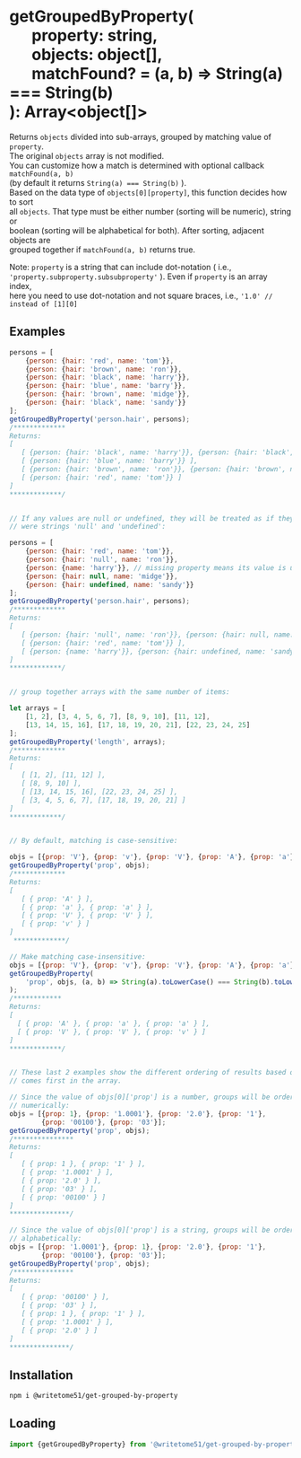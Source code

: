 # getGroupedByProperty(<br>&nbsp;&nbsp;&nbsp;&nbsp;&nbsp;&nbsp;property: string,<br>&nbsp;&nbsp;&nbsp;&nbsp;&nbsp;&nbsp;objects: object[],<br>&nbsp;&nbsp;&nbsp;&nbsp;&nbsp;&nbsp;matchFound? = (a, b) => String(a) === String(b)<br>): Array<object[]>

Returns `objects` divided into sub-arrays, grouped by matching value of `property`.  
The original `objects` array is not modified.  
You can customize how a match is determined with optional callback `matchFound(a, b)`  
(by default it returns `String(a) === String(b)` ).  
Based on the data type of `objects[0][property]`, this function decides how to sort  
all `objects`. That type must be either number (sorting will be numeric), string or  
boolean (sorting will be alphabetical for both). After sorting, adjacent objects are  
grouped together if `matchFound(a, b)` returns true.

Note: `property` is a string that can include dot-notation ( i.e.,  
`'property.subproperty.subsubproperty'` ).  Even if `property` is an array index,  
here you need to use dot-notation and not square braces, i.e., `'1.0' // instead of [1][0]`  

## Examples
```js
persons = [
	{person: {hair: 'red', name: 'tom'}},
	{person: {hair: 'brown', name: 'ron'}},
	{person: {hair: 'black', name: 'harry'}},
	{person: {hair: 'blue', name: 'barry'}},
	{person: {hair: 'brown', name: 'midge'}},
	{person: {hair: 'black', name: 'sandy'}}
];
getGroupedByProperty('person.hair', persons);
/*************
Returns:
[
   [ {person: {hair: 'black', name: 'harry'}}, {person: {hair: 'black', name: 'sandy'}} ],
   [ {person: {hair: 'blue', name: 'barry'}} ],
   [ {person: {hair: 'brown', name: 'ron'}}, {person: {hair: 'brown', name: 'midge'}} ],
   [ {person: {hair: 'red', name: 'tom'}} ]
]
*************/


// If any values are null or undefined, they will be treated as if they
// were strings 'null' and 'undefined':

persons = [
	{person: {hair: 'red', name: 'tom'}},
	{person: {hair: 'null', name: 'ron'}},
	{person: {name: 'harry'}}, // missing property means its value is undefined.
	{person: {hair: null, name: 'midge'}},
	{person: {hair: undefined, name: 'sandy'}}
];
getGroupedByProperty('person.hair', persons);
/*************
Returns:
[
   [ {person: {hair: 'null', name: 'ron'}}, {person: {hair: null, name: 'midge'}} ],
   [ {person: {hair: 'red', name: 'tom'}} ],
   [ {person: {name: 'harry'}}, {person: {hair: undefined, name: 'sandy'}} ]
]
*************/


// group together arrays with the same number of items:

let arrays = [
    [1, 2], [3, 4, 5, 6, 7], [8, 9, 10], [11, 12], 
    [13, 14, 15, 16], [17, 18, 19, 20, 21], [22, 23, 24, 25]
];
getGroupedByProperty('length', arrays);
/*************
Returns:
[
   [ [1, 2], [11, 12] ],
   [ [8, 9, 10] ],
   [ [13, 14, 15, 16], [22, 23, 24, 25] ],
   [ [3, 4, 5, 6, 7], [17, 18, 19, 20, 21] ]
]
*************/


// By default, matching is case-sensitive:

objs = [{prop: 'V'}, {prop: 'v'}, {prop: 'V'}, {prop: 'A'}, {prop: 'a'}, {prop: 'a'}];
getGroupedByProperty('prop', objs);
/*************
Returns:
[
   [ { prop: 'A' } ],
   [ { prop: 'a' }, { prop: 'a' } ],
   [ { prop: 'V' }, { prop: 'V' } ],
   [ { prop: 'v' } ]
]
 *************/

// Make matching case-insensitive:
objs = [{prop: 'V'}, {prop: 'v'}, {prop: 'V'}, {prop: 'A'}, {prop: 'a'}, {prop: 'a'}];
getGroupedByProperty(
    'prop', objs, (a, b) => String(a).toLowerCase() === String(b).toLowerCase()
);
/************
Returns:
[
  [ { prop: 'A' }, { prop: 'a' }, { prop: 'a' } ],
  [ { prop: 'V' }, { prop: 'V' }, { prop: 'v' } ]
]
*************/


// These last 2 examples show the different ordering of results based on what object
// comes first in the array.

// Since the value of objs[0]['prop'] is a number, groups will be ordered
// numerically:
objs = [{prop: 1}, {prop: '1.0001'}, {prop: '2.0'}, {prop: '1'}, 
        {prop: '00100'}, {prop: '03'}];
getGroupedByProperty('prop', objs);
/***************
Returns:
[
   [ { prop: 1 }, { prop: '1' } ],
   [ { prop: '1.0001' } ],
   [ { prop: '2.0' } ],
   [ { prop: '03' } ],
   [ { prop: '00100' } ]
]
***************/

// Since the value of objs[0]['prop'] is a string, groups will be ordered
// alphabetically:
objs = [{prop: '1.0001'}, {prop: 1}, {prop: '2.0'}, {prop: '1'}, 
        {prop: '00100'}, {prop: '03'}];
getGroupedByProperty('prop', objs);
/***************
Returns:
[
   [ { prop: '00100' } ],
   [ { prop: '03' } ],
   [ { prop: 1 }, { prop: '1' } ],
   [ { prop: '1.0001' } ],
   [ { prop: '2.0' } ]
]
***************/
```

## Installation

```bash
npm i @writetome51/get-grouped-by-property
```
## Loading
```js
import {getGroupedByProperty} from '@writetome51/get-grouped-by-property';
```
